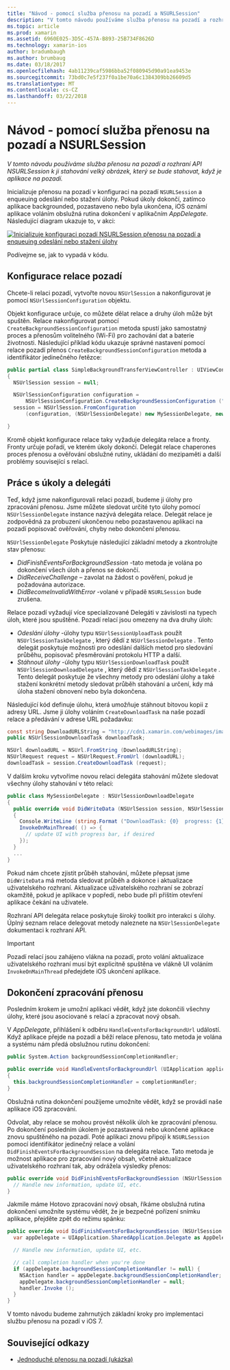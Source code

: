 ```yaml
---
title: "Návod - pomocí služba přenosu na pozadí a NSURLSession"
description: "V tomto návodu používáme služba přenosu na pozadí a rozhraní API NSURLSession k ji stahování velký obrázek, který se bude stahovat, když je aplikace na pozadí."
ms.topic: article
ms.prod: xamarin
ms.assetid: 6960E025-3D5C-457A-B893-25B734F8626D
ms.technology: xamarin-ios
author: bradumbaugh
ms.author: brumbaug
ms.date: 03/18/2017
ms.openlocfilehash: 4ab11239caf5986bba52f080945d90a91ea9453e
ms.sourcegitcommit: 73bd0c7e5f237f0a1be70a6c1384309bb26609d5
ms.translationtype: MT
ms.contentlocale: cs-CZ
ms.lasthandoff: 03/22/2018
---
```

# <a name="walkthrough---using-background-transfer-service-and-nsurlsession"></a>Návod - pomocí služba přenosu na pozadí a NSURLSession

_V tomto návodu používáme služba přenosu na pozadí a rozhraní API NSURLSession k ji stahování velký obrázek, který se bude stahovat, když je aplikace na pozadí._

Inicializuje přenosu na pozadí v konfiguraci na pozadí `NSURLSession` a enqueuing odeslání nebo stažení úlohy. Pokud úkoly dokončí, zatímco aplikace backgrounded, pozastaveno nebo byla ukončena, iOS oznámí aplikace voláním obslužná rutina dokončení v aplikačním *AppDelegate*. Následující diagram ukazuje to, v akci:

 [![](background-transfer-walkthrough-images/transfer.png "Inicializuje konfiguraci pozadí NSURLSession přenosu na pozadí a enqueuing odeslání nebo stažení úlohy")](background-transfer-walkthrough-images/transfer.png#lightbox)

Podívejme se, jak to vypadá v kódu.

## <a name="configuring-a-background-session"></a>Konfigurace relace pozadí

Chcete-li relaci pozadí, vytvořte novou `NSUrlSession` a nakonfigurovat je pomocí `NSUrlSessionConfiguration` objektu.

Objekt konfigurace určuje, co můžete dělat relace a druhy úloh může být spuštěn.
Relace nakonfigurovat pomocí `CreateBackgroundSessionConfiguration` metoda spustí jako samostatný proces a přenosům volitelného (Wi-Fi) pro zachování dat a baterie životnosti.
Následující příklad kódu ukazuje správné nastavení pomocí relace pozadí přenos `CreateBackgroundSessionConfiguration` metoda a identifikátor jedinečného řetězce:

```csharp
public partial class SimpleBackgroundTransferViewController : UIViewController
{
  NSUrlSession session = null;

  NSUrlSessionConfiguration configuration =
      NSUrlSessionConfiguration.CreateBackgroundSessionConfiguration ("com.SimpleBackgroundTransfer.BackgroundSession");
  session = NSUrlSession.FromConfiguration
      (configuration, (NSUrlSessionDelegate) new MySessionDelegate, new NSOperationQueue());

}
```

Kromě objekt konfigurace relace taky vyžaduje delegáta relace a fronty.
Fronty určuje pořadí, ve kterém úkoly dokončí. Delegát relace chaperones proces přenosu a ověřování obslužné rutiny, ukládání do mezipaměti a další problémy související s relací.

## <a name="working-with-tasks-and-delegates"></a>Práce s úkoly a delegáti

Teď, když jsme nakonfigurovali relaci pozadí, budeme ji úlohy pro zpracování přenosu. Jsme můžete sledovat určité tyto úlohy pomocí `NSUrlSessionDelegate` instance nazývá delegáta relace. Delegát relace je zodpovědná za probuzení ukončenou nebo pozastavenou aplikaci na pozadí popisovač ověřování, chyby nebo dokončení přenosu.

`NSUrlSessionDelegate` Poskytuje následující základní metody a zkontrolujte stav přenosu:

-  *DidFinishEventsForBackgroundSession* -tato metoda je volána po dokončení všech úloh a přenos se dokončí.
-  *DidReceiveChallenge* – zavolat na žádost o pověření, pokud je požadována autorizace.
-  *DidBecomeInvalidWithError* -volané v případě `NSURLSession` bude zrušena.


Relace pozadí vyžadují více specializované Delegáti v závislosti na typech úloh, které jsou spuštěné. Pozadí relací jsou omezeny na dva druhy úloh:

-  *Odeslání úlohy* -úlohy typu `NSUrlSessionUploadTask` použít `NSUrlSessionTaskDelegate` , který dědí z `NSUrlSessionDelegate` . Tento delegát poskytuje možnosti pro odeslání dalších metod pro sledování průběhu, popisovač přesměrování protokolu HTTP a další.
-  *Stáhnout úlohy* -úlohy typu `NSUrlSessionDownloadTask` použít `NSUrlSessionDownloadDelegate` , který dědí z `NSUrlSessionTaskDelegate` . Tento delegát poskytuje že všechny metody pro odeslání úlohy a také stažení konkrétní metody sledovat průběh stahování a určení, kdy má úloha stažení obnovení nebo byla dokončena.


Následující kód definuje úlohu, která umožňuje stáhnout bitovou kopii z adresy URL. Jsme ji úlohy voláním `CreateDownloadTask` na naše pozadí relace a předávání v adrese URL požadavku:

```csharp
const string DownloadURLString = "http://cdn1.xamarin.com/webimages/images/xamarin.png";
public NSUrlSessionDownloadTask downloadTask;

NSUrl downloadURL = NSUrl.FromString (DownloadURLString);
NSUrlRequest request = NSUrlRequest.FromUrl (downloadURL);
downloadTask = session.CreateDownloadTask (request);
```

V dalším kroku vytvoříme novou relaci delegáta stahování můžete sledovat všechny úlohy stahování v této relaci:

```csharp
public class MySessionDelegate : NSUrlSessionDownloadDelegate
{
  public override void DidWriteData (NSUrlSession session, NSUrlSessionDownloadTask downloadTask, long bytesWritten, long totalBytesWritten, long totalBytesExpectedToWrite)
  {
    Console.WriteLine (string.Format ("DownloadTask: {0}  progress: {1}", downloadTask, progress));
    InvokeOnMainThread( () => {
      // update UI with progress bar, if desired
    });
  }
  ...
}
```

Pokud nám chcete zjistit průběh stahování, můžete přepsat jsme `DidWriteData` má metoda sledovat průběh a dokonce i aktualizace uživatelského rozhraní. Aktualizace uživatelského rozhraní se zobrazí okamžitě, pokud je aplikace v popředí, nebo bude při příštím otevření aplikace čekání na uživatele.

Rozhraní API delegáta relace poskytuje široký toolkit pro interakci s úlohy. Úplný seznam relace delegovat metody naleznete na `NSUrlSessionDelegate` dokumentaci k rozhraní API.

> [!IMPORTANT]
> Pozadí relací jsou zahájeno vlákna na pozadí, proto volání aktualizace uživatelského rozhraní musí být explicitně spuštěna ve vlákně UI voláním `InvokeOnMainThread` předejdete iOS ukončení aplikace. 


## <a name="handling-transfer-completion"></a>Dokončení zpracování přenosu

Posledním krokem je umožní aplikaci vědět, když jste dokončili všechny úlohy, které jsou asociované s relací a zpracovat nový obsah.

V *AppDelegate*, přihlášení k odběru `HandleEventsForBackgroundUrl` událostí. Když aplikace přejde na pozadí a běží relace přenosu, tato metoda je volána a systému nám předá obslužnou rutinu dokončení:

```csharp
public System.Action backgroundSessionCompletionHandler;

public override void HandleEventsForBackgroundUrl (UIApplication application, string sessionIdentifier, System.Action completionHandler)
{
  this.backgroundSessionCompletionHandler = completionHandler;
}
```

Obslužná rutina dokončení použijeme umožníte vědět, když se provádí naše aplikace iOS zpracování.

Odvolat, aby relace se mohou provést několik úloh ke zpracování přenosu. Po dokončení posledním úkolem je pozastavená nebo ukončené aplikace znovu spuštěného na pozadí. Poté aplikaci znovu připojí k `NSURLSession` pomocí identifikátor jedinečný relace a volání `DidFinishEventsForBackgroundSession` na delegáta relace. Tato metoda je možnost aplikace pro zpracování nový obsah, včetně aktualizace uživatelského rozhraní tak, aby odrážela výsledky přenos:

```csharp
public override void DidFinishEventsForBackgroundSession (NSUrlSession session) {
  // Handle new information, update UI, etc.
}
```

Jakmile máme Hotovo zpracování nový obsah, říkáme obslužná rutina dokončení umožníte systému vědět, že je bezpečné pořízení snímku aplikace, přejděte zpět do režimu spánku:

```csharp
public override void DidFinishEventsForBackgroundSession (NSUrlSession session) {
  var appDelegate = UIApplication.SharedApplication.Delegate as AppDelegate;

  // Handle new information, update UI, etc.

  // call completion handler when you're done
  if (appDelegate.backgroundSessionCompletionHandler != null) {
    NSAction handler = appDelegate.backgroundSessionCompletionHandler;
    appDelegate.backgroundSessionCompletionHandler = null;
    handler.Invoke ();
  }
}
```

V tomto návodu budeme zahrnutých základní kroky pro implementaci službu přenosu na pozadí v iOS 7.



## <a name="related-links"></a>Související odkazy

- [Jednoduché přenosu na pozadí (ukázka)](https://developer.xamarin.com/samples/monotouch/SimpleBackgroundTransfer/)

